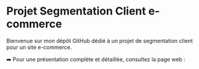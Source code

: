 # Projet Segmentation Client e-commerce

Bienvenue sur mon dépôt GitHub dédié à un projet de segmentation client pour un site e-commerce.

➡️ Pour une présentation complète et détaillée, consultez la page web :  
